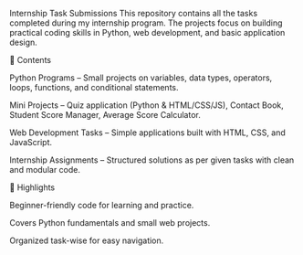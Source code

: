 Internship Task Submissions
This repository contains all the tasks completed during my internship program. The projects focus on building practical coding skills in Python, web development, and basic application design.

📌 Contents

Python Programs – Small projects on variables, data types, operators, loops, functions, and conditional statements.

Mini Projects – Quiz application (Python & HTML/CSS/JS), Contact Book, Student Score Manager, Average Score Calculator.

Web Development Tasks – Simple applications built with HTML, CSS, and JavaScript.

Internship Assignments – Structured solutions as per given tasks with clean and modular code.

🚀 Highlights

Beginner-friendly code for learning and practice.

Covers Python fundamentals and small web projects.

Organized task-wise for easy navigation.

